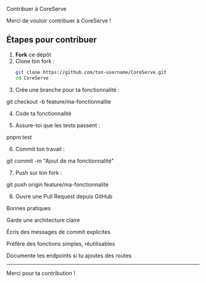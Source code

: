 Contribuer à CoreServe

Merci de vouloir contribuer à CoreServe !

## Étapes pour contribuer

1. **Fork** ce dépôt
2. Clone ton fork :
   ```bash
   git clone https://github.com/ton-username/CoreServe.git
   cd CoreServe

3. Crée une branche pour ta fonctionnalité :

git checkout -b feature/ma-fonctionnalite


4. Code ta fonctionnalité


5. Assure-toi que les tests passent :

pnpm test


6. Commit ton travail :

git commit -m "Ajout de ma fonctionnalité"


7. Push sur ton fork :

git push origin feature/ma-fonctionnalite


8. Ouvre une Pull Request depuis GitHub



Bonnes pratiques

Garde une architecture claire

Écris des messages de commit explicites

Préfère des fonctions simples, réutilisables

Documente tes endpoints si tu ajoutes des routes



---

Merci pour ta contribution !